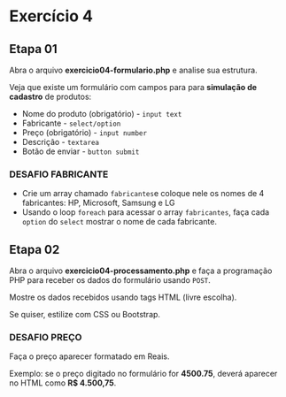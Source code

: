 # Exercício 4

## Etapa 01

Abra o arquivo **exercicio04-formulario.php** e analise sua estrutura.

Veja que existe um formulário com campos para para **simulação de cadastro** de produtos:

- Nome do produto (obrigatório) - `input text`
- Fabricante - `select/option`
- Preço (obrigatório) - `input number`
- Descrição - `textarea`
- Botão de enviar - `button submit`

### DESAFIO FABRICANTE

- Crie um array chamado `fabricantes`e coloque nele os nomes de 4 fabricantes: HP, Microsoft, Samsung e LG
- Usando o loop `foreach` para acessar o array `fabricantes`, faça cada `option` do `select` mostrar o nome de cada fabricante.

## Etapa 02

Abra o arquivo **exercicio04-processamento.php** e faça a programação PHP para receber os dados do formulário usando `POST`.

Mostre os dados recebidos usando tags HTML (livre escolha).

Se quiser, estilize com CSS ou Bootstrap.

### DESAFIO PREÇO

Faça o preço aparecer formatado em Reais.

Exemplo: se o preço digitado no formulário for **4500.75**, deverá aparecer no HTML como **R$ 4.500,75**.

